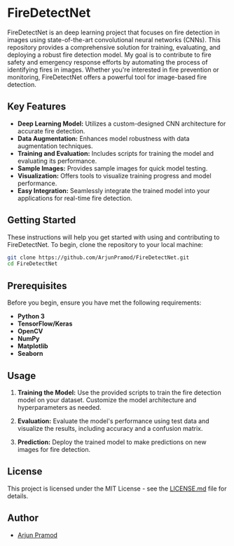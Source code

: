 # FireDetectNet

FireDetectNet is an deep learning project that focuses on fire detection in images using state-of-the-art convolutional neural networks (CNNs). This repository provides a comprehensive solution for training, evaluating, and deploying a robust fire detection model. My goal is to contribute to fire safety and emergency response efforts by automating the process of identifying fires in images. Whether you're interested in fire prevention or monitoring, FireDetectNet offers a powerful tool for image-based fire detection.

## Key Features

- **Deep Learning Model:** Utilizes a custom-designed CNN architecture for accurate fire detection.
- **Data Augmentation:** Enhances model robustness with data augmentation techniques.
- **Training and Evaluation:** Includes scripts for training the model and evaluating its performance.
- **Sample Images:** Provides sample images for quick model testing.
- **Visualization:** Offers tools to visualize training progress and model performance.
- **Easy Integration:** Seamlessly integrate the trained model into your applications for real-time fire detection.

## Getting Started

These instructions will help you get started with using and contributing to FireDetectNet. To begin, clone the repository to your local machine:

```bash
git clone https://github.com/ArjunPramod/FireDetectNet.git
cd FireDetectNet
```

## Prerequisites

Before you begin, ensure you have met the following requirements:

- **Python 3**
- **TensorFlow/Keras**
- **OpenCV**
- **NumPy**
- **Matplotlib**
- **Seaborn**

## Usage

1. **Training the Model:** Use the provided scripts to train the fire detection model on your dataset. Customize the model architecture and hyperparameters as needed.

2. **Evaluation:** Evaluate the model's performance using test data and visualize the results, including accuracy and a confusion matrix.

3. **Prediction:** Deploy the trained model to make predictions on new images for fire detection.

## License

This project is licensed under the MIT License - see the [LICENSE.md](https://github.com/ArjunPramod/FireDetectNet/blob/main/LICENSE) file for details.

## Author

- [Arjun Pramod](https://github.com/ArjunPramod)
